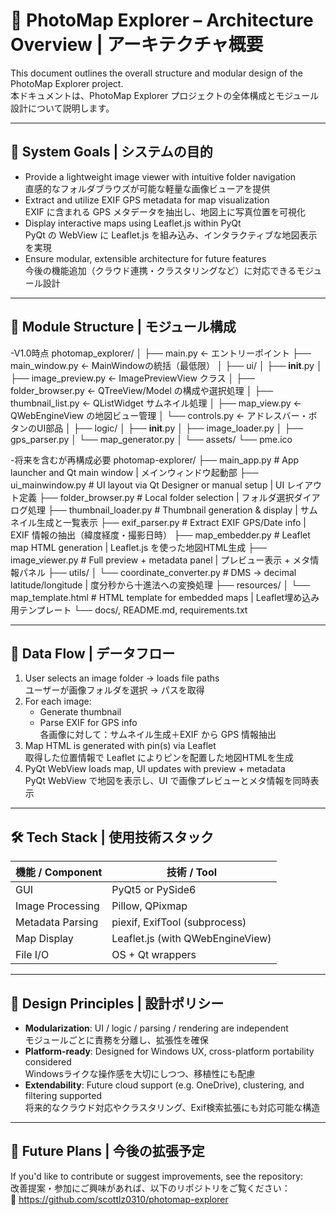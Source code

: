 # 📐 PhotoMap Explorer – Architecture Overview | アーキテクチャ概要

This document outlines the overall structure and modular design of the PhotoMap Explorer project.  
本ドキュメントは、PhotoMap Explorer プロジェクトの全体構成とモジュール設計について説明します。

---

## 🏁 System Goals | システムの目的

- Provide a lightweight image viewer with intuitive folder navigation  
  直感的なフォルダブラウズが可能な軽量な画像ビューアを提供
- Extract and utilize EXIF GPS metadata for map visualization  
  EXIF に含まれる GPS メタデータを抽出し、地図上に写真位置を可視化
- Display interactive maps using Leaflet.js within PyQt  
  PyQt の WebView に Leaflet.js を組み込み、インタラクティブな地図表示を実現
- Ensure modular, extensible architecture for future features  
  今後の機能追加（クラウド連携・クラスタリングなど）に対応できるモジュール設計

---

## 🧱 Module Structure | モジュール構成

-V1.0時点
photomap_explorer/ │ ├── main.py ← エントリーポイント ├── main_window.py ← MainWindowの統括（最低限） │ ├── ui/ │ ├── __init__.py │ ├── image_preview.py ← ImagePreviewView クラス │ ├── folder_browser.py ← QTreeView/Model の構成や選択処理 │ ├── thumbnail_list.py ← QListWidget サムネイル処理 │ ├── map_view.py ← QWebEngineView の地図ビュー管理 │ └── controls.py ← アドレスバー・ボタンのUI部品 │ ├── logic/ │ ├── __init__.py │ ├── image_loader.py │ ├── gps_parser.py │ └── map_generator.py │ └── assets/ └── pme.ico

-将来を含むが再構成必要
photomap-explorer/ ├── main_app.py # App launcher and Qt main window | メインウィンドウ起動部 ├── ui_mainwindow.py # UI layout via Qt Designer or manual setup | UI レイアウト定義 ├── folder_browser.py # Local folder selection | フォルダ選択ダイアログ処理 ├── thumbnail_loader.py # Thumbnail generation & display | サムネイル生成と一覧表示 ├── exif_parser.py # Extract EXIF GPS/Date info | EXIF 情報の抽出（緯度経度・撮影日時） ├── map_embedder.py # Leaflet map HTML generation | Leaflet.js を使った地図HTML生成 ├── image_viewer.py # Full preview + metadata panel | プレビュー表示 + メタ情報パネル ├── utils/ │ └── coordinate_converter.py # DMS → decimal latitude/longitude | 度分秒から十進法への変換処理 ├── resources/ │ └── map_template.html # HTML template for embedded maps | Leaflet埋め込み用テンプレート └── docs/, README.md, requirements.txt


---

## 🔄 Data Flow | データフロー

1. User selects an image folder → loads file paths  
   ユーザーが画像フォルダを選択 → パスを取得  
2. For each image:  
   - Generate thumbnail  
   - Parse EXIF for GPS info  
   各画像に対して：サムネイル生成＋EXIF から GPS 情報抽出  
3. Map HTML is generated with pin(s) via Leaflet  
   取得した位置情報で Leaflet によりピンを配置した地図HTMLを生成  
4. PyQt WebView loads map, UI updates with preview + metadata  
   PyQt WebView で地図を表示し、UI で画像プレビューとメタ情報を同時表示  

---

## 🛠️ Tech Stack | 使用技術スタック

| 機能 / Component | 技術 / Tool |
|------------------|-------------|
| GUI              | PyQt5 or PySide6 |
| Image Processing | Pillow, QPixmap |
| Metadata Parsing | piexif, ExifTool (subprocess) |
| Map Display      | Leaflet.js (with QWebEngineView) |
| File I/O         | OS + Qt wrappers |

---

## 🧩 Design Principles | 設計ポリシー

- **Modularization**: UI / logic / parsing / rendering are independent  
  モジュールごとに責務を分離し、拡張性を確保  
- **Platform-ready**: Designed for Windows UX, cross-platform portability considered  
  Windowsライクな操作感を大切にしつつ、移植性にも配慮  
- **Extendability**: Future cloud support (e.g. OneDrive), clustering, and filtering supported  
  将来的なクラウド対応やクラスタリング、Exif検索拡張にも対応可能な構造  

---

## 🚧 Future Plans | 今後の拡張予定



If you'd like to contribute or suggest improvements, see the repository:  
改善提案・参加にご興味があれば、以下のリポジトリをご覧ください：  
🔗 https://github.com/scottlz0310/photomap-explorer